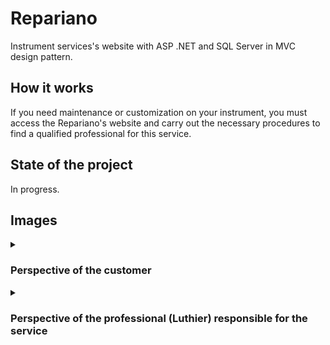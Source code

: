 <h1>Repariano</h1>
<p>Instrument services's website with ASP .NET and SQL Server in MVC design pattern.</p>
<h2>How it works</h2>
<p>If you need maintenance or customization on your instrument, you must access the Repariano's website and carry out the necessary procedures to find a qualified professional for this service.</p>
<h2>State of the project</h2>
<p>In progress.</p>
<h2>Images</h2>
<details>
   <summary><h3>Perspective of the customer</h2></summary>
   <img src="https://i.imgur.com/B9P1wId.png"></img>
   <img src="https://i.imgur.com/l6Ewp0j.png"></img>
   <img src="https://i.imgur.com/20UqN9f.png"></img>
   <img src="https://i.imgur.com/EAeTAca.png"></img>
   <img src="https://i.imgur.com/MaJGuCP.png"></img>
   <img src="https://i.imgur.com/Icywhrh.png"></img>
   <img src="https://i.imgur.com/5Sd7QPD.png"></img>
   <img src="https://i.imgur.com/Kwie0nm.png"></img>
   <img src="https://i.imgur.com/pxp2o75.png"></img>
   <img src="https://i.imgur.com/qxXvUml.png"></img>
   <img src="https://i.imgur.com/QmpHvWo.png"></img>
</details>
<details>
 <summary><h3>Perspective of the professional (Luthier) responsible for the service</h2></summary>
 <img src="https://i.imgur.com/TXkSrnX.png"></img>
 <img src="https://i.imgur.com/E7Fg85G.png"></img>
 <img src="https://i.imgur.com/jEGL9ED.png"></img>
 <img src="https://i.imgur.com/Y5PSzsy.png"></img>
 <img src="https://i.imgur.com/9qGiAIB.png"></img>
</details>
